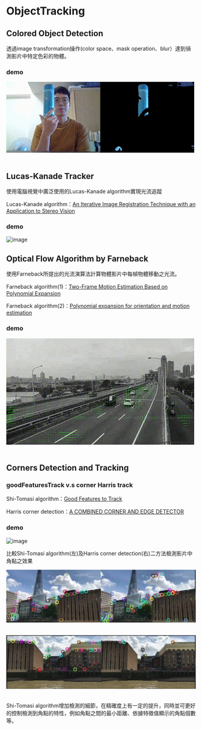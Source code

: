 # ObjectTracking  

## Colored Object Detection
透過image transformation操作(color space、mask operation、blur）達到偵測影片中特定色彩的物體。 &emsp;

### demo
![image](https://github.com/sfwang20/ObjectTracking/blob/master/demo/ColorObjDetect.gif) &emsp; &emsp;


## Lucas-Kanade Tracker
使用電腦視覺中廣泛使用的Lucas-Kanade algorithm實現光流追蹤  &emsp;

Lucas-Kanade algorithm：[An Iterative Image Registration Technique with an Application to Stereo Vision](http://cseweb.ucsd.edu/classes/sp02/cse252/lucaskanade81.pdf) &emsp;  

### demo 
![image](https://github.com/sfwang20/ObjectTracking/blob/master/demo/tracking_airplane.gif) &emsp;  &emsp;


## Optical Flow Algorithm by Farneback
使用Farneback所提出的光流演算法計算物體影片中每幀物體移動之光流。 &emsp;

Farneback algorithm(1)：[Two-Frame Motion Estimation Based on Polynomial Expansion](https://www.diva-portal.org/smash/get/diva2:273847/FULLTEXT01.pdf) &emsp;

Farneback algorithm(2)：[Polynomial expansion for orientation and motion estimation](http://www.diva-portal.org/smash/get/diva2:302485/FULLTEXT01.pdf) &emsp;

### demo
![image](https://github.com/sfwang20/ObjectTracking/blob/master/demo/farneback.gif) &emsp; &emsp;


## Corners Detection and Tracking 

### goodFeaturesTrack v.s corner Harris track 

Shi-Tomasi algorithm：[Good Features to Track](http://www.ai.mit.edu/courses/6.891/handouts/shi94good.pdf)   &emsp;

Harris corner detection：[A COMBINED CORNER AND EDGE DETECTOR](http://www.bmva.org/bmvc/1988/avc-88-023.pdf)  &emsp;

### demo  

![image](https://github.com/sfwang20/ObjectTracking/blob/master/demo/comparsion.gif)  &emsp;

比較Shi-Tomasi algorithm(左)及Harris corner detection(右)二方法檢測影片中角點之效果  &emsp;
&emsp;

![image](https://github.com/sfwang20/ObjectTracking/blob/master/demo/comparsion.png)  &emsp;
  

![image](https://github.com/sfwang20/ObjectTracking/blob/master/demo/comparsion2.png)  &emsp;

Shi-Tomasi algorithm增加檢測的細節，在精確度上有一定的提升，同時並可更好的控制檢測到角點的特性，例如角點之間的最小距離、依據特徵值顯示的角點個數等。

